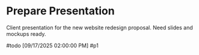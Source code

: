 # Prepare Presentation

Client presentation for the new website redesign proposal. Need slides and mockups ready.

#todo [09/17/2025 02:00:00 PM] #p1
